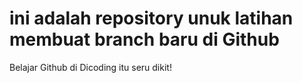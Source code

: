 # ini adalah repository unuk latihan membuat branch baru di Github
Belajar Github di Dicoding itu seru dikit!
